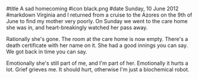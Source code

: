 #title A sad homecoming
#icon black.png
#date Sunday, 10 June 2012
#markdown
Virginia and I returned from a cruise to the Azores on the 9th of June to find my mother very poorly.  On Sunday we went to the care home she was in, and heart-breakingly watched her pass away.

Rationally she's gone.  The room at the care home is now empty.  There's a death certificate with her name on it.  She had a good innings you can say.  We got back in time you can say.

Emotionally she's still part of me, and I'm part of her.  Emotionally it hurts a lot.  Grief grieves me.  It should hurt, otherwise I'm just a biochemical robot.
